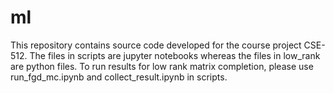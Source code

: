 # ml
This repository contains source code developed for the course project CSE-512. The files in scripts are jupyter notebooks whereas the files in low_rank are python files. To run results for low rank matrix completion, please use run_fgd_mc.ipynb and collect_result.ipynb in scripts.  
